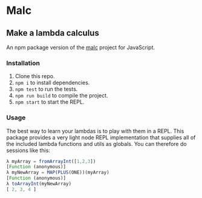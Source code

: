 # Malc

## Make a lambda calculus

An npm package version of the [malc](https://github.com/sjsyrek/malc) project for JavaScript.

### Installation

1. Clone this repo.
2. `npm i` to install dependencies.
3. `npm test` to run the tests.
4. `npm run build` to compile the project.
5. `npm start` to start the REPL.

### Usage

The best way to learn your lambdas is to play with them in a REPL. This package provides a very light node REPL implementation that supplies all of the included lambda functions and utils as globals. You can therefore do sessions like this:

```js
λ myArray = fromArrayInt([1,2,3])
[Function (anonymous)]
λ myNewArray = MAP(PLUS(ONE))(myArray)
[Function (anonymous)]
λ toArrayInt(myNewArray)
[ 2, 3, 4 ]
```
